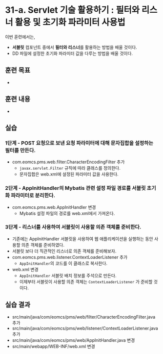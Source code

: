 # 31-a. Servlet 기술 활용하기 : 필터와 리스너 활용 및 초기화 파라미터 사용법

이번 훈련에서는,
- **서블릿** 컴포넌트 중에서 **필터와 리스너**를 활용하는 방법을 배울 것이다.  
- DD 파일에 설정한 초기화 파라미터 값을 다루는 방법을 배울 것이다.

## 훈련 목표
-

## 훈련 내용
-

## 실습

### 1단계 - POST 요청으로 보낸 요청 파라미터에 대해 문자집합을 설정하는 필터를 만든다.

- com.eomcs.pms.web.filter.CharacterEncodingFilter 추가
  - `javax.servlet.Filter` 규칙에 따라 클래스를 정의한다.
  - 문자집합은 web.xml에 설정된 파라미터 값을 사용한다.

### 2단계 - AppInitHandler의 Mybatis 관련 설정 파일 경로를 서블릿 초기화 파라미터로 분리한다.

- com.eomcs.pms.web.AppInitHandler 변경
  - Mybatis 설정 파일의 경로를 web.xml에서 가져온다.

### 3단계 - 리스너를 사용하여 서블릿이 사용할 의존 객체를 준비한다.

- 기존에는 AppInitHandler 서블릿을 사용하여 웹 애플리케이션을 실행하는 동안 사용할 의존 객체를 준비하였다.
- 서블릿 보다 더 직관적인 리스너로 의존 객체를 준비해보자.
- com.eomcs.pms.web.listener.ContextLoaderListener 추가
  - `AppInitHandler`의 코드를 이 클래스로 복사한다.
- web.xml 변경
  - `AppInitHandler` 서블릿 배치 정보를 주석으로 만든다.
  - 이제부터 서블릿이 사용할 의존 객체는 `ContextLoaderListener` 가 준비할 것이다.

 
## 실습 결과
- src/main/java/com/eomcs/pms/web/filter/CharacterEncodingFilter.java 추가
- src/main/java/com/eomcs/pms/web/listener/ContextLoaderListener.java 추가
- src/main/java/com/eomcs/pms/web/AppInitHandler.java 변경
- src/main/webapp/WEB-INF/web.xml 변경
